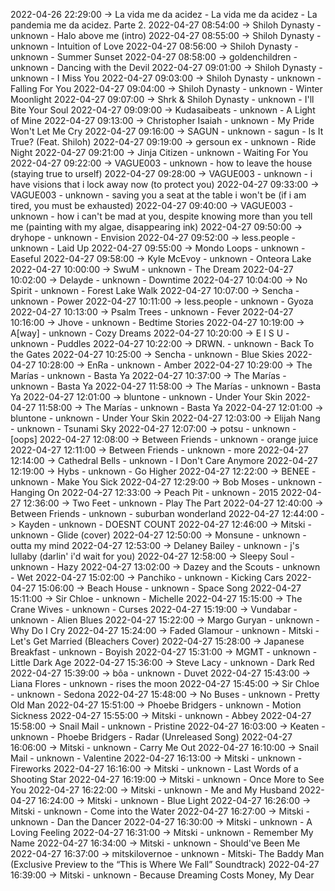 2022-04-26 22:29:00 -> La vida me da acidez - La vida me da acidez - La pandemia me da acidez. Parte 2.
2022-04-27 08:54:00 -> Shiloh Dynasty - unknown - Halo above me (intro)
2022-04-27 08:55:00 -> Shiloh Dynasty - unknown - Intuition of Love
2022-04-27 08:56:00 -> Shiloh Dynasty - unknown - Summer Sunset
2022-04-27 08:58:00 -> goldenchildren - unknown - Dancing with the Devil
2022-04-27 09:01:00 -> Shiloh Dynasty - unknown - I Miss You
2022-04-27 09:03:00 -> Shiloh Dynasty - unknown - Falling For You
2022-04-27 09:04:00 -> Shiloh Dynasty - unknown - Winter Moonlight
2022-04-27 09:07:00 -> Shrk & Shiloh Dynasty - unknown - I'll Bite Your Soul
2022-04-27 09:09:00 -> Kudasaibeats - unknown - A Light of Mine
2022-04-27 09:13:00 -> Christopher Isaiah - unknown - My Pride Won't Let Me Cry
2022-04-27 09:16:00 -> SAGUN - unknown - sagun - Is It True? (Feat. Shiloh)
2022-04-27 09:19:00 -> gersoun ex - unknown - Ride Night
2022-04-27 09:21:00 -> Jinja Citizen - unknown - Waiting For You
2022-04-27 09:22:00 -> VAGUE003 - unknown - how to leave the house (staying true to urself)
2022-04-27 09:28:00 -> VAGUE003 - unknown - i have visions that i lock away now (to protect you)
2022-04-27 09:33:00 -> VAGUE003 - unknown - saving you a seat at the table i won't be (if i am tired, you must be exhausted)
2022-04-27 09:40:00 -> VAGUE003 - unknown - how i can't be mad at you, despite knowing more than you tell me (painting with my algae, disappearing ink)
2022-04-27 09:50:00 -> dryhope - unknown - Envision
2022-04-27 09:52:00 -> less.people - unknown - Laid Up
2022-04-27 09:55:00 -> Mondo Loops - unknown - Easeful
2022-04-27 09:58:00 -> Kyle McEvoy - unknown - Onteora Lake
2022-04-27 10:00:00 -> SwuM - unknown - The Dream
2022-04-27 10:02:00 -> Delayde - unknown - Downtime
2022-04-27 10:04:00 -> No Spirit - unknown - Forest Lake Walk
2022-04-27 10:07:00 -> Sencha - unknown - Power
2022-04-27 10:11:00 -> less.people - unknown - Gyoza
2022-04-27 10:13:00 -> Psalm Trees - unknown - Fever
2022-04-27 10:16:00 -> Jhove - unknown - Bedtime Stories
2022-04-27 10:19:00 -> A[way] - unknown - Cozy Dreams
2022-04-27 10:20:00 -> E I S U - unknown - Puddles
2022-04-27 10:22:00 -> DRWN. - unknown - Back To the Gates
2022-04-27 10:25:00 -> Sencha - unknown - Blue Skies
2022-04-27 10:28:00 -> EnRa - unknown - Amber
2022-04-27 10:29:00 -> The Marías - unknown - Basta Ya
2022-04-27 10:37:00 -> The Marías - unknown - Basta Ya
2022-04-27 11:58:00 -> The Marías - unknown - Basta Ya
2022-04-27 12:01:00 -> bluntone - unknown - Under Your Skin
2022-04-27 11:58:00 -> The Marías - unknown - Basta Ya
2022-04-27 12:01:00 -> bluntone - unknown - Under Your Skin
2022-04-27 12:03:00 -> Elijah Nang - unknown - Tsunami Sky
2022-04-27 12:07:00 -> potsu - unknown - [oops]
2022-04-27 12:08:00 -> Between Friends - unknown - orange juice
2022-04-27 12:11:00 -> Between Friends - unknown - more
2022-04-27 12:14:00 -> Cathedral Bells - unknown - I Don't Care Anymore
2022-04-27 12:19:00 -> Hybs - unknown - Go Higher
2022-04-27 12:22:00 -> BENEE - unknown - Make You Sick
2022-04-27 12:29:00 -> Bob Moses - unknown - Hanging On
2022-04-27 12:33:00 -> Peach Pit - unknown - 2015
2022-04-27 12:36:00 -> Two Feet - unknown - Play The Part
2022-04-27 12:40:00 -> Between Friends - unknown - suburban wonderland
2022-04-27 12:44:00 -> Kayden - unknown - DOESNT COUNT
2022-04-27 12:46:00 -> Mitski - unknown - Glide (cover)
2022-04-27 12:50:00 -> Monsune - unknown - outta my mind
2022-04-27 12:53:00 -> Delaney Bailey - unknown - j's lullaby (darlin' i'd wait for you)
2022-04-27 12:58:00 -> Sleepy Soul - unknown - Hazy
2022-04-27 13:02:00 -> Dazey and the Scouts - unknown - Wet
2022-04-27 15:02:00 -> Panchiko - unknown - Kicking Cars
2022-04-27 15:06:00 -> Beach House - unknown - Space Song
2022-04-27 15:11:00 -> Sir Chloe - unknown - Michelle
2022-04-27 15:15:00 -> The Crane Wives - unknown - Curses
2022-04-27 15:19:00 -> Vundabar - unknown - Alien Blues
2022-04-27 15:22:00 -> Margo Guryan - unknown - Why Do I Cry
2022-04-27 15:24:00 -> Faded Glamour - unknown - Mitski - Let's Get Married (Bleachers Cover)
2022-04-27 15:28:00 -> Japanese Breakfast - unknown - Boyish
2022-04-27 15:31:00 -> MGMT - unknown - Little Dark Age
2022-04-27 15:36:00 -> Steve Lacy - unknown - Dark Red
2022-04-27 15:39:00 -> bôa - unknown - Duvet
2022-04-27 15:43:00 -> Liana Flores - unknown - rises the moon
2022-04-27 15:45:00 -> Sir Chloe - unknown - Sedona
2022-04-27 15:48:00 -> No Buses - unknown - Pretty Old Man
2022-04-27 15:51:00 -> Phoebe Bridgers - unknown - Motion Sickness
2022-04-27 15:55:00 -> Mitski - unknown - Abbey
2022-04-27 15:58:00 -> Snail Mail - unknown - Pristine
2022-04-27 16:03:00 -> Keaten - unknown - Phoebe Bridgers - Radar (Unreleased Song)
2022-04-27 16:06:00 -> Mitski - unknown - Carry Me Out
2022-04-27 16:10:00 -> Snail Mail - unknown - Valentine
2022-04-27 16:13:00 -> Mitski - unknown - Fireworks
2022-04-27 16:16:00 -> Mitski - unknown - Last Words of a Shooting Star
2022-04-27 16:19:00 -> Mitski - unknown - Once More to See You
2022-04-27 16:22:00 -> Mitski - unknown - Me and My Husband
2022-04-27 16:24:00 -> Mitski - unknown - Blue Light
2022-04-27 16:26:00 -> Mitski - unknown - Come into the Water
2022-04-27 16:27:00 -> Mitski - unknown - Dan the Dancer
2022-04-27 16:30:00 -> Mitski - unknown - A Loving Feeling
2022-04-27 16:31:00 -> Mitski - unknown - Remember My Name
2022-04-27 16:34:00 -> Mitski - unknown - Should've Been Me
2022-04-27 16:37:00 -> mitskilovernoe - unknown - Mitski- The Baddy Man (Exclusive Preview to the “This is Where We Fall” Soundtrack)
2022-04-27 16:39:00 -> Mitski - unknown - Because Dreaming Costs Money, My Dear
